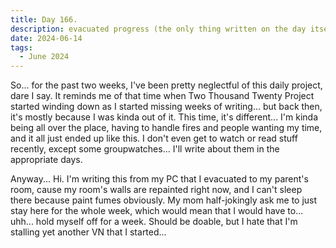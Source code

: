```yaml
---
title: Day 166.
description: evacuated progress (the only thing written on the day itself for the past two weeks)
date: 2024-06-14
tags: 
  - June 2024
---
```


So... for the past two weeks, I've been pretty neglectful of this daily project, dare I say. It reminds me of that time when Two Thousand Twenty Project started winding down as I started missing weeks of writing... but back then, it's mostly because I was kinda out of it. This time, it's different... I'm kinda being all over the place, having to handle fires and people wanting my time, and it all just ended up like this. I don't even get to watch or read stuff recently, except some groupwatches... I'll write about them in the appropriate days.

Anyway... Hi. I'm writing this from my PC that I evacuated to my parent's room, cause my room's walls are repainted right now, and I can't sleep there because paint fumes obviously. My mom half-jokingly ask me to just stay here for the whole week, which would mean that I would have to... uhh... hold myself off for a week. Should be doable, but I hate that I'm stalling yet another VN that I started...